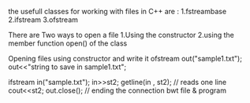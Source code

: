 <!-- Files -->
the usefull classes for working with files in C++ are : 
1.fstreambase
2.ifstream
3.ofstream

There are Two ways to open a file 
1.Using the constructor 
2.using the member function open() of the class 

<!-- Writing to a file using constructor -->
Opening files using constructor and write it 
ofstream out("sample1.txt"); 
out<<"string to save in sample1.txt";

<!-- Reading a file using constructor -->
ifstream in("sample.txt"); 
in>>st2; 
getline(in , st2); // reads one line 
cout<<st2; 
out.close(); // ending the connection bwt file & program 



